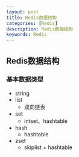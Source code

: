 ```yaml
---
layout: post
title: Redis数据结构
categories: [Redis]
description: Redis数据结构
keywords: Redis
---
```


## Redis数据结构

### 基本数据类型

- string
- list
  - 双向链表
- set
  - intset、hashtable
- hash
  - hashtable
- zset
  - skiplist + hashtable


